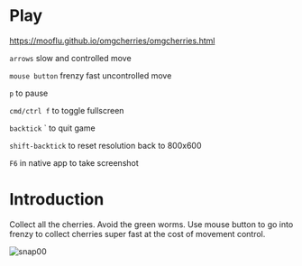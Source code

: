 # Play
https://mooflu.github.io/omgcherries/omgcherries.html

`arrows` slow and controlled move

`mouse button` frenzy fast uncontrolled move

`p` to pause

`cmd/ctrl f` to toggle fullscreen

`backtick` \` to quit game

`shift-backtick` to reset resolution back to 800x600

`F6` in native app to take screenshot

# Introduction
Collect all the cherries. Avoid the green worms. Use mouse button to go into frenzy to collect cherries super fast at the cost of movement control. 

![snap00](https://github.com/mooflu/omgcherries/assets/693717/c6694531-c62f-43d2-82f6-3498acbdb7ea)
